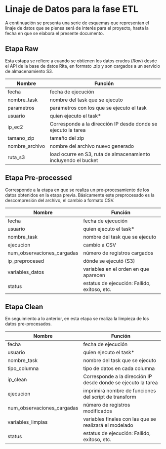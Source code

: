 # Linaje de Datos para la fase ETL

A continuación se presenta una serie de esquemas que representan el linaje de datos que se piensa será de interés para el proyecto, hasta la fecha en que se elabora el presente documento.

## Etapa Raw

Esta estapa se refiere a cuando se obtienen los datos crudos (*Raw*) desde el API de la base de datos Rita, en formato .zip y son cargados a un servicio de almacenamiento S3.

| Nombre            | Función                                           	            |
|-----------------	|----------------------------------------------------------------	|
| fecha            	| fecha de ejecución                                              |
| nombre_task      	| nombre del task que se ejecuto                                	|
| parametros      	| parámetros con los que se ejecuto el task                      	|
| usuario         	| quien ejecuto el task*                                         	|
| ip_ec2          	| Corresponde a la dirección IP desde donde se ejecuto la tarea  	|
| tamano_zip       	| tamaño del zip                                                	|
| nombre_archivo  	| nombre del archivo nuevo generado                              	|
| ruta_s3         	| load ocurre en S3, ruta de almacenamiento incluyendo el bucket 	|




## Etapa Pre-processed

Corresponde a la etapa en que se realiza un pre-procesamiento de los datos obtenidos en la etapa previa. Básicamente este preprocesado es la descompresión del archivo, el cambio a formato CSV.

| Nombre                    	| Función                                      	|
|---------------------------	|----------------------------------------------	|
| fecha                     	| fecha de ejecución                           	|
| usuario                   	| quien ejecuto el task*                       	|
| nombre_task               	| nombre del task que se ejecuto                |
| ejecucion                 	| cambio a CSV                                 	|
| num_observaciones_cargadas 	| número de registros cargados                	|
| ip_preprocesed             	| dónde se ejecutó (S3)                        	|
| variables_datos           	| variables en el orden en que aparecen        	|
| status                    	| estatus de ejecución: Fallido, exitoso, etc. 	|

## Etapa Clean

En seguimiento a lo anterior, en esta etapa se realiza la limpieza de los datos pre-procesados.

| Nombre                     	| Función                                               	|
|----------------------------	|-------------------------------------------------------	|
| fecha                      	| fecha de ejecución                                    	|
| usuario                    	| quien ejecuto el task*                                	|
| nombre_task               	| nombre del task que se ejecuto                         	|
| tipo_columna               	| tipo de datos en cada columna                         	|
| ip_clean                   	| Corresponde a la dirección IP desde donde se ejecuto la tarea|
| ejecucion                  	| imprimirá nombre de funciones del script de transform 	|
| num_observaciones_cargadas 	| número de registros modificados                       	|
| variables_limpias          	| variables finales con las que se realizará el modelado 	|
| status                     	| estatus de ejecución: Fallido, exitoso, etc.          	|
